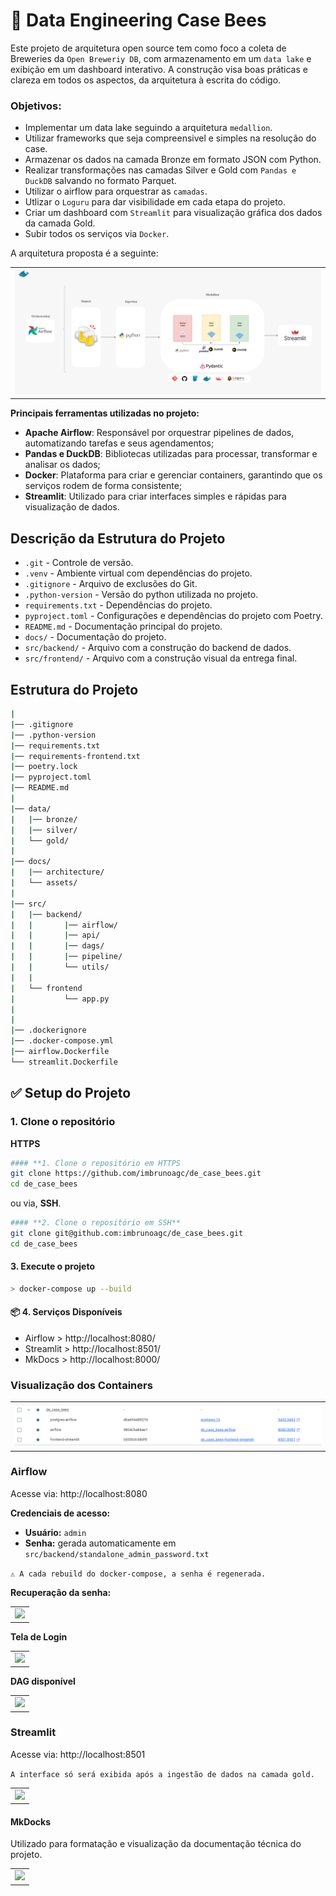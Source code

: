 # 🍻 Data Engineering Case Bees
Este projeto de arquitetura open source tem como foco a coleta de Breweries da ``Open Breweriy DB``, com armazenamento em um ``data lake`` e exibição em um dashboard interativo. A construção visa boas práticas e clareza em todos os aspectos, da arquitetura à escrita do código.

### Objetivos:
* Implementar um data lake seguindo a arquitetura ``medallion``.
* Utilizar frameworks que seja compreensivel e simples na resolução do case.
* Armazenar os dados na camada Bronze em formato JSON com Python.
* Realizar transformações nas camadas Silver e Gold com ``Pandas e DuckDB`` salvando no formato Parquet.
* Utilizar o airflow para orquestrar as ``camadas``.
* Utlizar o ```Loguru``` para dar visibilidade em cada etapa do projeto.
* Criar um dashboard com ``Streamlit`` para visualização gráfica dos dados da camada Gold.
* Subir todos os serviços via ``Docker``.

A arquitetura proposta é a seguinte:
<table>
    <td>
    <img src="docs/architecture/architecture-version-3.png"
></img></td></tr>
</table>

**Principais ferramentas utilizadas no projeto:**  
- **Apache Airflow**: Responsável por orquestrar pipelines de dados, automatizando tarefas e seus agendamentos;  
- **Pandas e DuckDB**: Bibliotecas utilizadas para processar, transformar e analisar os dados;
- **Docker**: Plataforma para criar e gerenciar containers, garantindo que os serviços rodem de forma consistente;  
- **Streamlit**: Utilizado para criar interfaces simples e rápidas para visualização de dados.

## Descrição da Estrutura do Projeto
* `.git` - Controle de versão.
* `.venv` - Ambiente virtual com dependências do projeto.
* `.gitignore` - Arquivo de exclusões do Git.
* `.python-version` - Versão do python utilizada no projeto.
* `requirements.txt` - Dependências do projeto.
* `pyproject.toml` - Configurações e dependências do projeto com Poetry. 
* `README.md` - Documentação principal do projeto.
* `docs/` - Documentação do projeto.
* `src/backend/` - Arquivo com a construção do backend de dados.
* `src/frontend/` - Arquivo com a construção visual da entrega final.


## Estrutura do Projeto

```bash
|
|── .gitignore
|── .python-version
|── requirements.txt
|── requirements-frontend.txt
|── poetry.lock
|── pyproject.toml
|── README.md
|
|── data/
|   |── bronze/
|   |── silver/
|   └── gold/
|
|── docs/
|   |── architecture/
|   └── assets/
|
|── src/
|   |── backend/
|   |       |── airflow/
|   |       |── api/
|   |       |── dags/
|   |       |── pipeline/
|   |       └── utils/
|   |
|   └── frontend
|           └── app.py
|
|
|── .dockerignore
|── .docker-compose.yml
|── airflow.Dockerfile
└── streamlit.Dockerfile


```



## ✅ Setup do Projeto

### 1. Clone o repositório

**HTTPS**
```bash
#### **1. Clone o repositório em HTTPS
git clone https://github.com/imbrunoagc/de_case_bees.git
cd de_case_bees
```

ou via, **SSH**.

```bash
#### **2. Clone o repositório em SSH**
git clone git@github.com:imbrunoagc/de_case_bees.git
cd de_case_bees
```

#### **3. Execute o projeto**
```bash
> docker-compose up --build
``` 

#### **📦 4. Serviços Disponíveis**
* Airflow > http://localhost:8080/
* Streamlit > http://localhost:8501/
* MkDocs > http://localhost:8000/

### Visualização dos Containers
<table><td><img src="docs/assets/img1_services_docker_desktop.PNG"></img></td></tr></table>


### Airflow

Acesse via: http://localhost:8080

**Credenciais de acesso:**

* **Usuário:** ``admin``
* **Senha:** gerada automaticamente em
``src/backend/standalone_admin_password.txt``

```⚠️ A cada rebuild do docker-compose, a senha é regenerada.```

**Recuperação da senha:**
<table>
    <td>
    <img src="docs/assets/img2_service_airflow_get_password.PNG"
></img></td></tr>
</table>


**Tela de Login**
<table>
    <td>
    <img src="docs/assets/img2_service_airflow_login.PNG"
></img></td></tr>
</table>

**DAG disponível**
<table>
    <td>
    <img src="docs/assets/img3_service_airflow_dag.PNG"
></img></td></tr>
</table>


### Streamlit

Acesse via: http://localhost:8501

```A interface só será exibida após a ingestão de dados na camada gold.```
<table>
    <td>
    <img src="docs/assets/img4_service_streamlit.PNG"
></img></td></tr>
</table>


#### MkDocks

Utilizado para formatação e visualização da documentação técnica do projeto.
<table>
    <td>
    <img src="docs/ssets/.png"
></img></td></tr>
</table>

